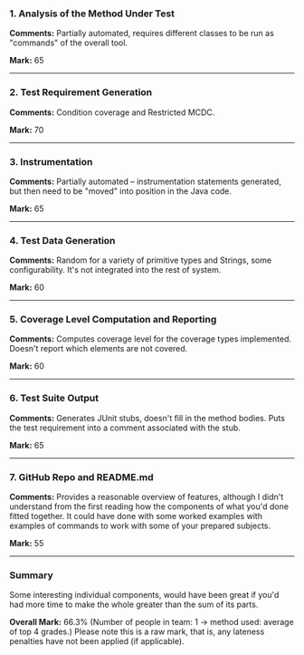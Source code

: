### 1. Analysis of the Method Under Test

__Comments:__ Partially automated, requires different classes to be run as
"commands" of the overall tool.

__Mark:__ 65

---

### 2. Test Requirement Generation

__Comments:__ Condition coverage and Restricted MCDC.

__Mark:__ 70

---

### 3. Instrumentation

__Comments:__ Partially automated – instrumentation statements generated, but
then need to be "moved" into position in the Java code.

__Mark:__ 65

---

### 4. Test Data Generation

__Comments:__ Random for a variety of primitive types and Strings, some
configurability. It's not integrated into the rest of system. 

__Mark:__ 60

---

### 5. Coverage Level Computation and Reporting

__Comments:__ Computes coverage level for the coverage types implemented.
Doesn't report which elements are not covered. 

__Mark:__ 60

---

### 6. Test Suite Output

__Comments:__ Generates JUnit stubs, doesn't fill in the method bodies. Puts the
test requirement into a comment associated with the stub.

__Mark:__ 65

---

### 7. GitHub Repo and README.md

__Comments:__ Provides a reasonable overview of features, although I didn't
understand from the first reading how the components of what you'd done fitted
together. It could have done with some worked examples with examples of commands
to work with some of your prepared subjects.

__Mark:__ 55

---

### Summary

Some interesting individual components, would have been great if you'd had more
time to make the whole greater than the sum of its parts.

__Overall Mark:__ 66.3% (Number of people in team: 1 -> method used: average of top 4 grades.) Please note this is a raw mark, that is, any lateness penalties have not been applied (if applicable).